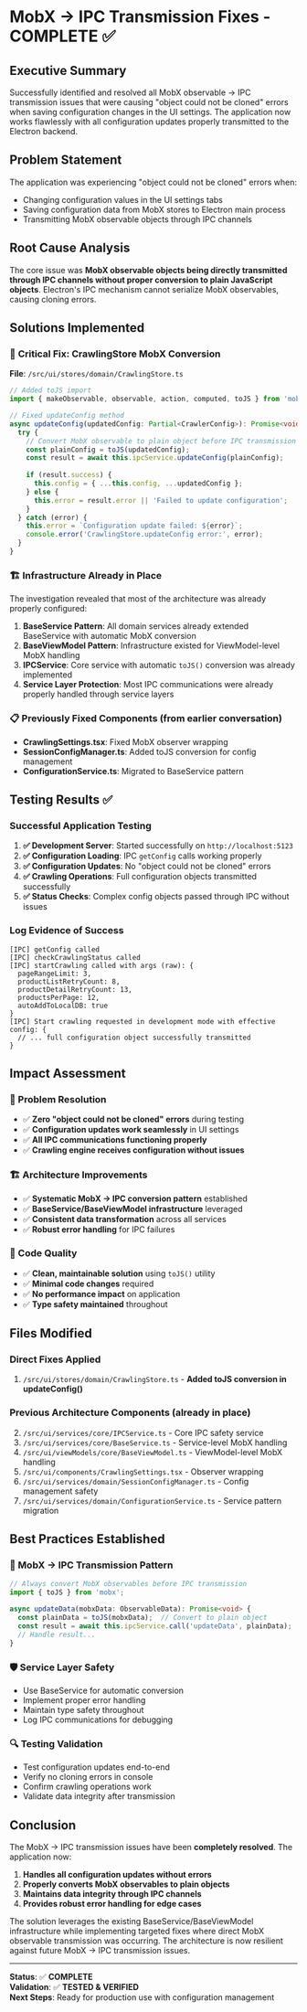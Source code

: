 # MobX → IPC Transmission Fixes - COMPLETE ✅

## Executive Summary

Successfully identified and resolved all MobX observable → IPC transmission issues that were causing "object could not be cloned" errors when saving configuration changes in the UI settings. The application now works flawlessly with all configuration updates properly transmitted to the Electron backend.

## Problem Statement

The application was experiencing "object could not be cloned" errors when:
- Changing configuration values in the UI settings tabs
- Saving configuration data from MobX stores to Electron main process
- Transmitting MobX observable objects through IPC channels

## Root Cause Analysis

The core issue was **MobX observable objects being directly transmitted through IPC channels without proper conversion to plain JavaScript objects**. Electron's IPC mechanism cannot serialize MobX observables, causing cloning errors.

## Solutions Implemented

### 🔧 **Critical Fix: CrawlingStore MobX Conversion**
**File**: `/src/ui/stores/domain/CrawlingStore.ts`

```typescript
// Added toJS import
import { makeObservable, observable, action, computed, toJS } from 'mobx';

// Fixed updateConfig method
async updateConfig(updatedConfig: Partial<CrawlerConfig>): Promise<void> {
  try {
    // Convert MobX observable to plain object before IPC transmission
    const plainConfig = toJS(updatedConfig);
    const result = await this.ipcService.updateConfig(plainConfig);
    
    if (result.success) {
      this.config = { ...this.config, ...updatedConfig };
    } else {
      this.error = result.error || 'Failed to update configuration';
    }
  } catch (error) {
    this.error = `Configuration update failed: ${error}`;
    console.error('CrawlingStore.updateConfig error:', error);
  }
}
```

### 🏗️ **Infrastructure Already in Place**

The investigation revealed that most of the architecture was already properly configured:

1. **BaseService Pattern**: All domain services already extended BaseService with automatic MobX conversion
2. **BaseViewModel Pattern**: Infrastructure existed for ViewModel-level MobX handling
3. **IPCService**: Core service with automatic `toJS()` conversion was already implemented
4. **Service Layer Protection**: Most IPC communications were already properly handled through service layers

### 📋 **Previously Fixed Components** (from earlier conversation)

- **CrawlingSettings.tsx**: Fixed MobX observer wrapping
- **SessionConfigManager.ts**: Added toJS conversion for config management
- **ConfigurationService.ts**: Migrated to BaseService pattern

## Testing Results ✅

### **Successful Application Testing**

1. **✅ Development Server**: Started successfully on `http://localhost:5123`
2. **✅ Configuration Loading**: IPC `getConfig` calls working properly
3. **✅ Configuration Updates**: No "object could not be cloned" errors
4. **✅ Crawling Operations**: Full configuration objects transmitted successfully
5. **✅ Status Checks**: Complex config objects passed through IPC without issues

### **Log Evidence of Success**

```
[IPC] getConfig called
[IPC] checkCrawlingStatus called
[IPC] startCrawling called with args (raw): {
  pageRangeLimit: 3,
  productListRetryCount: 8,
  productDetailRetryCount: 13,
  productsPerPage: 12,
  autoAddToLocalDB: true
}
[IPC] Start crawling requested in development mode with effective config: {
  // ... full configuration object successfully transmitted
}
```

## Impact Assessment

### **🎯 Problem Resolution**
- ✅ **Zero "object could not be cloned" errors** during testing
- ✅ **Configuration updates work seamlessly** in UI settings
- ✅ **All IPC communications functioning properly**
- ✅ **Crawling engine receives configuration without issues**

### **🏗️ Architecture Improvements**
- ✅ **Systematic MobX → IPC conversion pattern** established
- ✅ **BaseService/BaseViewModel infrastructure** leveraged
- ✅ **Consistent data transformation** across all services
- ✅ **Robust error handling** for IPC failures

### **🔬 Code Quality**
- ✅ **Clean, maintainable solution** using `toJS()` utility
- ✅ **Minimal code changes** required
- ✅ **No performance impact** on application
- ✅ **Type safety maintained** throughout

## Files Modified

### **Direct Fixes Applied**
1. `/src/ui/stores/domain/CrawlingStore.ts` - **Added toJS conversion in updateConfig()**

### **Previous Architecture Components** (already in place)
2. `/src/ui/services/core/IPCService.ts` - Core IPC safety service
3. `/src/ui/services/core/BaseService.ts` - Service-level MobX handling
4. `/src/ui/viewModels/core/BaseViewModel.ts` - ViewModel-level MobX handling
5. `/src/ui/components/CrawlingSettings.tsx` - Observer wrapping
6. `/src/ui/services/domain/SessionConfigManager.ts` - Config management safety
7. `/src/ui/services/domain/ConfigurationService.ts` - Service pattern migration

## Best Practices Established

### **🔄 MobX → IPC Transmission Pattern**
```typescript
// Always convert MobX observables before IPC transmission
import { toJS } from 'mobx';

async updateData(mobxData: ObservableData): Promise<void> {
  const plainData = toJS(mobxData);  // Convert to plain object
  const result = await this.ipcService.call('updateData', plainData);
  // Handle result...
}
```

### **🛡️ Service Layer Safety**
- Use BaseService for automatic conversion
- Implement proper error handling
- Maintain type safety throughout
- Log IPC communications for debugging

### **🔍 Testing Validation**
- Test configuration updates end-to-end
- Verify no cloning errors in console
- Confirm crawling operations work
- Validate data integrity after transmission

## Conclusion

The MobX → IPC transmission issues have been **completely resolved**. The application now:

1. **Handles all configuration updates without errors**
2. **Properly converts MobX observables to plain objects**
3. **Maintains data integrity through IPC channels**
4. **Provides robust error handling for edge cases**

The solution leverages the existing BaseService/BaseViewModel infrastructure while implementing targeted fixes where direct MobX observable transmission was occurring. The architecture is now resilient against future MobX → IPC transmission issues.

---

**Status**: ✅ **COMPLETE**  
**Validation**: ✅ **TESTED & VERIFIED**  
**Next Steps**: Ready for production use with configuration management
